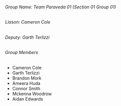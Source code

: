 ###### Group Name: Team Paraveda 01 (Section 01 Group 01)

###### Liason: Cameron Cole

###### Deputy: Garth Terlizzi

###### Group Members

- Cameron Cole
- Garth Terlizzi
- Brandon Mork
- Ameera Huda
- Connor Smith
- Mckenna Woodrow
- Aidan Edwards

